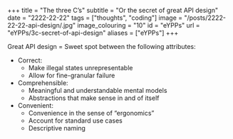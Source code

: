 +++
title = "The three C’s"
subtitle = "Or the secret of great API design"
date = "2222-22-22"
tags = ["thoughts", "coding"]
image = "/posts/2222-22-22-api-design/.jpg"
image_colouring = "10"
id = "eYPPs"
url = "eYPPs/3c-secret-of-api-design"
aliases = ["eYPPs"]
+++

Great API design = Sweet spot between the following attributes:

- Correct:
    - Make illegal states unrepresentable
    - Allow for fine-granular failure
- Comprehensible:
    - Meaningful and understandable mental models
    - Abstractions that make sense in and of itself
- Convenient:
    - Convenience in the sense of “ergonomics”
    - Account for standard use cases
    - Descriptive naming
